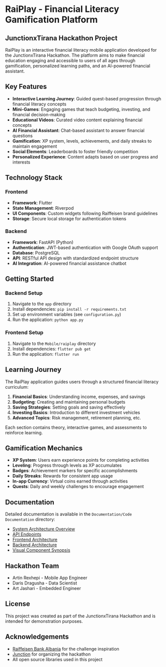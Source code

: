 # RaiPlay - Financial Literacy Gamification Platform



## JunctionxTirana Hackathon Project 

RaiPlay is an interactive financial literacy mobile application developed for the JunctionxTirana Hackathon. The platform aims to make financial education engaging and accessible to users of all ages through gamification, personalized learning paths, and an AI-powered financial assistant.

## Key Features

- **Interactive Learning Journey**: Guided quest-based progression through financial literacy concepts
- **Mini-Games**: Engaging games that teach budgeting, investing, and financial decision-making
- **Educational Videos**: Curated video content explaining financial concepts
- **AI Financial Assistant**: Chat-based assistant to answer financial questions
- **Gamification**: XP system, levels, achievements, and daily streaks to maintain engagement
- **Social Elements**: Leaderboards to foster friendly competition
- **Personalized Experience**: Content adapts based on user progress and interests

## Technology Stack

### Frontend
- **Framework**: Flutter
- **State Management**: Riverpod
- **UI Components**: Custom widgets following Raiffeisen brand guidelines
- **Storage**: Secure local storage for authentication tokens

### Backend
- **Framework**: FastAPI (Python)
- **Authentication**: JWT-based authentication with Google OAuth support
- **Database**: PostgreSQL
- **API**: RESTful API design with standardized endpoint structure
- **AI Integration**: AI-powered financial assistance chatbot


## Getting Started

### Backend Setup
1. Navigate to the `app` directory
2. Install dependencies: `pip install -r requirements.txt`
3. Set up environment variables (see `configuration.py`)
4. Run the application: `python app.py`

### Frontend Setup
1. Navigate to the `Mobile/raiplay` directory
2. Install dependencies: `flutter pub get`
3. Run the application: `flutter run`

##  Learning Journey

The RaiPlay application guides users through a structured financial literacy curriculum:

1. **Financial Basics**: Understanding income, expenses, and savings
2. **Budgeting**: Creating and maintaining personal budgets
3. **Saving Strategies**: Setting goals and saving effectively
4. **Investing Basics**: Introduction to different investment vehicles
5. **Advanced Topics**: Risk management, retirement planning, etc.

Each section contains theory, interactive games, and assessments to reinforce learning.

##  Gamification Mechanics

- **XP System**: Users earn experience points for completing activities
- **Leveling**: Progress through levels as XP accumulates
- **Badges**: Achievement markers for specific accomplishments
- **Daily Streaks**: Rewards for consistent app usage
- **In-app Currency**: Virtual coins earned through activities
- **Quests**: Daily and weekly challenges to encourage engagement

## Documentation

Detailed documentation is available in the `Documentation/Code Documentation` directory:

- [System Architecture Overview](Documentation/Code%20Documentation/1_System_Architecture_Overview.md)
- [API Endpoints](Documentation/Code%20Documentation/2_API_Endpoints.md)
- [Frontend Architecture](Documentation/Code%20Documentation/3_Frontend_Architecture.md)
- [Backend Architecture](Documentation/Code%20Documentation/4_Backend_Architecture.md)
- [Visual Component Synopsis](Documentation/Code%20Documentation/5_Visual_Component_Synopsis.md)

## Hackathon Team

- Artin Rexhepi - Mobile App Engineer
- Daris Dragusha - Data Scientist
- Art Jashari - Embedded Engineer


## License

This project was created as part of the JunctionxTirana Hackathon and is intended for demonstration purposes.

## Acknowledgements

- [Raiffeisen Bank Albania](https://www.raiffeisen.al/) for the challenge inspiration
- [Junction](https://www.hackjunction.com/) for organizing the hackathon
- All open source libraries used in this project
